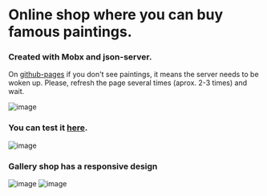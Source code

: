 # Online shop where you can buy famous paintings. 

### Created with Mobx and json-server. 

On [github-pages](https://marikakonturova.github.io/gallery_shop/) if you don't see paintings, it means the server needs to be woken up. Please, refresh the page several times (aprox. 2-3 times) and wait.  


![image](https://user-images.githubusercontent.com/69147255/174999371-375669dc-4d3c-40c0-812f-ed327c7afb9f.png)

### You can test it [here](https://marikakonturova.github.io/gallery_shop/).

![image](https://user-images.githubusercontent.com/69147255/174999655-125bc64a-4379-4e00-b98c-e2182f28f8bc.png)

### Gallery shop has a responsive design

![image](https://user-images.githubusercontent.com/69147255/174999904-563e399d-13df-4c8c-a2f5-33d26f7030b6.png)
![image](https://user-images.githubusercontent.com/69147255/174999934-59db31a0-165b-497f-97d6-d1aea10360df.png)
